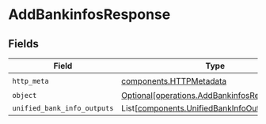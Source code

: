 # AddBankinfosResponse


## Fields

| Field                                                                                                | Type                                                                                                 | Required                                                                                             | Description                                                                                          |
| ---------------------------------------------------------------------------------------------------- | ---------------------------------------------------------------------------------------------------- | ---------------------------------------------------------------------------------------------------- | ---------------------------------------------------------------------------------------------------- |
| `http_meta`                                                                                          | [components.HTTPMetadata](../../models/components/httpmetadata.md)                                   | :heavy_check_mark:                                                                                   | N/A                                                                                                  |
| `object`                                                                                             | [Optional[operations.AddBankinfosResponseBody]](../../models/operations/addbankinfosresponsebody.md) | :heavy_minus_sign:                                                                                   | N/A                                                                                                  |
| `unified_bank_info_outputs`                                                                          | List[[components.UnifiedBankInfoOutput](../../models/components/unifiedbankinfooutput.md)]           | :heavy_minus_sign:                                                                                   | N/A                                                                                                  |